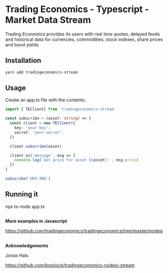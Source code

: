 # Trading Economics - Typescript - Market Data Stream

Trading Economics provides its users with real time quotes, delayed feeds and historical data for currencies, commodities, stock indexes, share prices and bond yields. 


## Installation

```bash
yarn add tradingeconomics-stream
```

## Usage

Create an app.ts file with the contents:


```typescript
import { TEClient} from 'tradingeconomics-stream'

const subscribe = (asset: string) => {
  const client = new TEClient({
    key: 'your-key',
    secret: 'your-secret',
  })

  client.subscribe(asset)

  client.on('message', msg => {
    console.log(`Got price for asset ${asset}:`, msg.price)
  })
}

subscribe('UKX:IND')
```


## Running it

npx ts-node app.ts


##

**More examples in Javascript**


https://github.com/tradingeconomics/tradingeconomics/tree/master/nodejs

##


**Acknowledgements** 


Jonas Hals


https://github.com/boxhock/tradingeconomics-nodejs-stream



